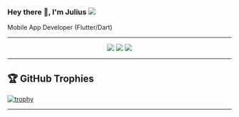 
### Hey there 👋, I'm Julius ![](https://pbs.twimg.com/profile_banners/860357608552763393/1593430830/1500x500)

Mobile App Developer (Flutter/Dart) 


<hr>

<p align="center">
  <img src ="https://github-readme-stats.vercel.app/api?username=juliusaayang&show_icons=true&count_private=true&theme=darcula&hide_border=true&hide=issues,contribs&bg_color=00000000">
  <img src ="https://github-readme-stats.vercel.app/api/top-langs/?username=juliusaayang&layout=compact&hide_border=true&theme=darcula&bg_color=00000000&langs_count=6">
  <img src ="https://github-readme-streak-stats.herokuapp.com?user=juliusaayang&theme=darcula&hide_border=true&background=FFFFFF00">
</p>

<hr>

## 🏆 GitHub Trophies

[![trophy](https://github-profile-trophy.vercel.app/?username=juliusaayang&theme=onedark&margin-w=15&margin-h=15)](https://www.buymeacoffee.com/pantani)

<hr>
